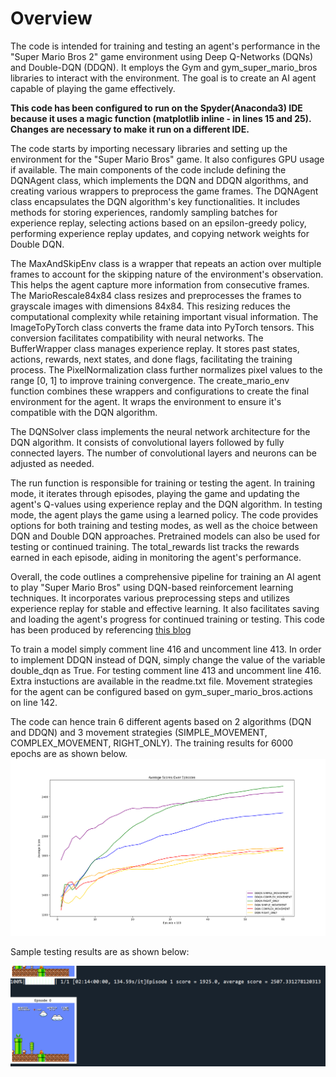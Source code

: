 # Overview
The code is intended for training and testing an agent's performance in the "Super Mario Bros 2" game environment using Deep Q-Networks (DQNs) and Double-DQN (DDQN). It employs the Gym and gym_super_mario_bros libraries to interact with the environment. The goal is to create an AI agent capable of playing the game effectively. 

**This code has been configured to run on the Spyder(Anaconda3) IDE because it uses a magic function (matplotlib inline - in lines 15 and 25). Changes are necessary to make it run on a different IDE.**

The code starts by importing necessary libraries and setting up the environment for the "Super Mario Bros" game. It also configures GPU usage if available. The main components of the code include defining the DQNAgent class, which implements the DQN and DDQN algorithms, and creating various wrappers to preprocess the game frames. The DQNAgent class encapsulates the DQN algorithm's key functionalities. It includes methods for storing experiences, randomly sampling batches for experience replay, selecting actions based on an epsilon-greedy policy, performing experience replay updates, and copying network weights for Double DQN.

The MaxAndSkipEnv class is a wrapper that repeats an action over multiple frames to account for the skipping nature of the environment's observation. This helps the agent capture more information from consecutive frames.
The MarioRescale84x84 class resizes and preprocesses the frames to grayscale images with dimensions 84x84. This resizing reduces the computational complexity while retaining important visual information.
The ImageToPyTorch class converts the frame data into PyTorch tensors. This conversion facilitates compatibility with neural networks.
The BufferWrapper class manages experience replay. It stores past states, actions, rewards, next states, and done flags, facilitating the training process.
The PixelNormalization class further normalizes pixel values to the range [0, 1] to improve training convergence.
The create_mario_env function combines these wrappers and configurations to create the final environment for the agent. It wraps the environment to ensure it's compatible with the DQN algorithm.

The DQNSolver class implements the neural network architecture for the DQN algorithm. It consists of convolutional layers followed by fully connected layers. The number of convolutional layers and neurons can be adjusted as needed.

The run function is responsible for training or testing the agent. In training mode, it iterates through episodes, playing the game and updating the agent's Q-values using experience replay and the DQN algorithm. In testing mode, the agent plays the game using a learned policy. The code provides options for both training and testing modes, as well as the choice between DQN and Double DQN approaches. Pretrained models can also be used for testing or continued training. The total_rewards list tracks the rewards earned in each episode, aiding in monitoring the agent's performance.

Overall, the code outlines a comprehensive pipeline for training an AI agent to play "Super Mario Bros" using DQN-based reinforcement learning techniques. It incorporates various preprocessing steps and utilizes experience replay for stable and effective learning. It also facilitates saving and loading the agent's progress for continued training or testing. This code has been produced by referencing [this blog](https://blog.paperspace.com/building-double-deep-q-network-super-mario-bros/)

To train a model simply comment line 416 and uncomment line 413. In order to implement DDQN instead of DQN, simply change the value of the variable double_dqn as True. For testing comment line 413 and uncomment line 416. Extra instuctions are available in the readme.txt file. Movement strategies for the agent can be configured based on gym_super_mario_bros.actions on line 142.

The code can hence train 6 different agents based on 2 algorithms (DQN and DDQN) and 3 movement strategies (SIMPLE_MOVEMENT, COMPLEX_MOVEMENT, RIGHT_ONLY). The training results for 6000 epochs are as shown below.
![results](Training_Results.png)

Sample testing results are as shown below:


![results](Test_sample.png)
